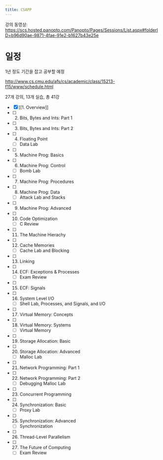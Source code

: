 ```yaml
---
title: CSAPP
---
```

강의 동영상: https://scs.hosted.panopto.com/Panopto/Pages/Sessions/List.aspx#folderID=b96d90ae-9871-4fae-91e2-b1627b43e25e
# 일정
1년 정도 기간을 잡고 공부할 예정

http://www.cs.cmu.edu/afs/cs/academic/class/15213-f15/www/schedule.html

27개 강의, 13개 실습, 총 41강

 * [x] [[1. Overview]]
 * [ ] 2. Bits, Bytes and Ints: Part 1
 * [ ] 3. Bits, Bytes and Ints: Part 2 
 * [ ] 4. Floating Point 
	 * [ ] Data Lab
 * [ ] 5. Machine Prog: Basics 
 * [ ] 6. Machine Prog: Control 
	 * [ ] Bomb Lab
 * [ ] 7. Machine Prog: Procedures 
 * [ ] 8. Machine Prog: Data 
	 * [ ] Attack Lab and Stacks
 * [ ] 9. Machine Prog: Advanced 
 * [ ] 10. Code Optimization 
	 * [ ] C Review
 * [ ] 11. The Machine Hierachy 
 * [ ] 12. Cache Memories 
	 * [ ] Cache Lab and Blocking
 * [ ] 13. Linking 
 * [ ] 14. ECF: Exceptions & Processes 
	 * [ ] Exam Review
 * [ ] 15. ECF: Signals 
 * [ ] 16. System Level I/O 
	 * [ ] Shell Lab, Processes, and Signals, and I/O
 * [ ] 17. Virtual Memory: Concepts 
 * [ ] 18. Virtual Memory: Systems 
	 * [ ] Virtual Memory
 * [ ] 19. Storage Allocation: Basic
 * [ ] 20. Storage Allocation: Advanced 
	 * [ ] Malloc Lab
 * [ ] 21. Network Programming: Part 1 
 * [ ] 22. Network Programming: Part 2 
	 * [ ] Debugging Malloc Lab
 * [ ] 23. Concurrent Programming 
 * [ ] 24. Synchronization: Basic 
	 * [ ] Proxy Lab
 * [ ] 25. Synchronization: Advanced 
	 * [ ] Synchronization
 * [ ] 26. Thread-Level Parallelism 
 * [ ] 27. The Future of Computing 
	 * [ ] Exam Review
